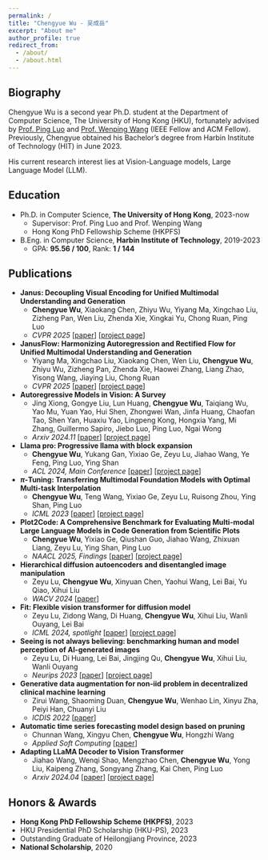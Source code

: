 ```yaml
---
permalink: /
title: "Chengyue Wu - 吴成岳"
excerpt: "About me"
author_profile: true
redirect_from: 
  - /about/
  - /about.html
---
```


## Biography
Chengyue Wu is a second year Ph.D. student at the Department of Computer Science, The University of Hong Kong (HKU), fortunately advised by [Prof. Ping Luo](http://luoping.me/) and [Prof. Wenping Wang](https://www.cs.hku.hk/people/academic-staff/wenping) (IEEE Fellow and ACM Fellow). Previously, Chengyue obtained his Bachelor’s degree from Harbin Institute of Technology (HIT) in June 2023.

His current research interest lies at Vision-Language models, Large Language Model (LLM).


## Education
- Ph.D. in Computer Science, **The University of Hong Kong**, 2023-now
	- Supervisor: Prof. Ping Luo and Prof. Wenping Wang
	- Hong Kong PhD Fellowship Scheme (HKPFS)
- B.Eng. in Computer Science, **Harbin Institute of Technology**, 2019-2023
	- GPA: **95.56 / 100**, Rank: **1 / 144**

## <span id="publication">Publications</span>
- **Janus: Decoupling Visual Encoding for Unified Multimodal Understanding and Generation**
  - **Chengyue Wu**, Xiaokang Chen, Zhiyu Wu, Yiyang Ma, Xingchao Liu, Zizheng Pan, Wen Liu, Zhenda Xie, Xingkai Yu, Chong Ruan, Ping Luo
  - *CVPR 2025* \[[paper](https://arxiv.org/abs/2410.13848)\] \[[project page](https://github.com/deepseek-ai/Janus)\]
- **JanusFlow: Harmonizing Autoregression and Rectified Flow for Unified Multimodal Understanding and Generation**
  - Yiyang Ma, Xingchao Liu, Xiaokang Chen, Wen Liu, **Chengyue Wu**, Zhiyu Wu, Zizheng Pan, Zhenda Xie, Haowei Zhang, Liang Zhao, Yisong Wang, Jiaying Liu, Chong Ruan
  - *CVPR 2025* \[[paper](https://arxiv.org/abs/2411.07975)\] \[[project page](https://github.com/deepseek-ai/Janus)\]
- **Autoregressive Models in Vision: A Survey**
  - Jing Xiong, Gongye Liu, Lun Huang, **Chengyue Wu**, Taiqiang Wu, Yao Mu, Yuan Yao, Hui Shen, Zhongwei Wan, Jinfa Huang, Chaofan Tao, Shen Yan, Huaxiu Yao, Lingpeng Kong, Hongxia Yang, Mi Zhang, Guillermo Sapiro, Jiebo Luo, Ping Luo, Ngai Wong
  - *Arxiv 2024.11* \[[paper](https://arxiv.org/abs/2411.05902)\] \[[project page](https://github.com/ChaofanTao/Autoregressive-Models-in-Vision-Survey)\]
- **Llama pro: Progressive llama with block expansion**
  - **Chengyue Wu**, Yukang Gan, Yixiao Ge, Zeyu Lu, Jiahao Wang, Ye Feng, Ping Luo, Ying Shan
  - *ACL 2024, Main Conference* \[[paper](https://arxiv.org/abs/2401.02415)\] \[[project page](https://github.com/TencentARC/LLaMA-Pro)\]
- **$\pi$-Tuning: Transferring Multimodal Foundation Models with Optimal Multi-task Interpolation**
  - **Chengyue Wu**, Teng Wang, Yixiao Ge, Zeyu Lu, Ruisong Zhou, Ying Shan, Ping Luo
  - *ICML 2023*  \[[paper](https://arxiv.org/abs/2304.14381)\] \[[project page](https://github.com/TencentARC/pi-Tuning/)\]
- **Plot2Code: A Comprehensive Benchmark for Evaluating Multi-modal Large Language Models in Code Generation from Scientific Plots**
  - **Chengyue Wu**, Yixiao Ge, Qiushan Guo, Jiahao Wang, Zhixuan Liang, Zeyu Lu, Ying Shan, Ping Luo
  - *NAACL 2025, Findings* \[[paper](https://arxiv.org/pdf/2405.07990)\] \[[project page](https://huggingface.co/datasets/TencentARC/Plot2Code)\]
- **Hierarchical diffusion autoencoders and disentangled image manipulation**
  - Zeyu Lu, **Chengyue Wu**, Xinyuan Chen, Yaohui Wang, Lei Bai, Yu Qiao, Xihui Liu
  - *WACV 2024* \[[paper](https://openaccess.thecvf.com/content/WACV2024/papers/Lu_Hierarchical_Diffusion_Autoencoders_and_Disentangled_Image_Manipulation_WACV_2024_paper.pdf)\]
- **Fit: Flexible vision transformer for diffusion model**
  - Zeyu Lu, Zidong Wang, Di Huang, **Chengyue Wu**, Xihui Liu, Wanli Ouyang, Lei Bai
  - *ICML 2024, spotlight* \[[paper](https://arxiv.org/pdf/2402.12376)\] \[[project page](https://github.com/whlzy/FiT)\]
- **Seeing is not always believing: benchmarking human and model perception of AI-generated images**
  - Zeyu Lu, Di Huang, Lei Bai, Jingjing Qu, **Chengyue Wu**, Xihui Liu, Wanli Ouyang
  - *Neurips 2023* \[[paper](https://arxiv.org/abs/2304.13023)\] \[[project page](https://github.com/Inf-imagine/Sentry)\]
- **Generative data augmentation for non-iid problem in decentralized clinical machine learning**
  - Zirui Wang, Shaoming Duan, **Chengyue Wu**, Wenhao Lin, Xinyu Zha, Peiyi Han, Chuanyi Liu
  - *ICDIS 2022* \[[paper](https://ieeexplore.ieee.org/abstract/document/9984853/)\]
- **Automatic time series forecasting model design based on pruning**
  - Chunnan Wang, Xingyu Chen, **Chengyue Wu**, Hongzhi Wang
  - *Applied Soft Computing* \[[paper](https://www.sciencedirect.com/science/article/abs/pii/S1568494624005787)\]
- **Adapting LLaMA Decoder to Vision Transformer**
  - Jiahao Wang, Wenqi Shao, Mengzhao Chen, **Chengyue Wu**, Yong Liu, Kaipeng Zhang, Songyang Zhang, Kai Chen, Ping Luo
  - *Arxiv 2024.04* \[[paper](https://arxiv.org/pdf/2404.06773)\] \[[project page](https://github.com/techmonsterwang/iLLaMA)\]

## <span id="award">Honors & Awards</span>
- **Hong Kong PhD Fellowship Scheme (HKPFS)**, 2023
- HKU Presidential PhD Scholarship (HKU-PS), 2023
- Outstanding Graduate of Heilongjiang Province, 2023
- **National Scholarship**, 2020
